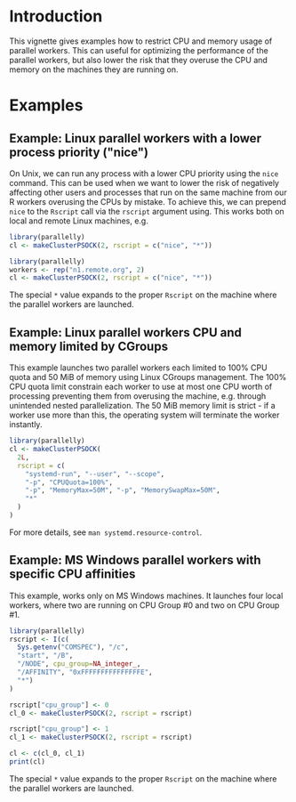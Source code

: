 <!--
%\VignetteIndexEntry{parallelly: Limit CPU and memory for parallel workers}
%\VignetteAuthor{Henrik Bengtsson}
%\VignetteKeyword{R}
%\VignetteKeyword{package}
%\VignetteKeyword{vignette}
%\VignetteEngine{parallelly::selfonly}
-->


# Introduction

This vignette gives examples how to restrict CPU and memory usage of
parallel workers. This can useful for optimizing the performance of
the parallel workers, but also lower the risk that they overuse the
CPU and memory on the machines they are running on.


# Examples

## Example: Linux parallel workers with a lower process priority ("nice")

On Unix, we can run any process with a lower CPU priority using the
`nice` command. This can be used when we want to lower the risk of
negatively affecting other users and processes that run on the same
machine from our R workers overusing the CPUs by mistake. To achieve
this, we can prepend `nice` to the `Rscript` call via the `rscript`
argument using. This works both on local and remote Linux machines,
e.g.

```r
library(parallelly)
cl <- makeClusterPSOCK(2, rscript = c("nice", "*"))
```

```r
library(parallelly)
workers <- rep("n1.remote.org", 2)
cl <- makeClusterPSOCK(2, rscript = c("nice", "*"))
```

The special `*` value expands to the proper `Rscript` on the machine
where the parallel workers are launched.



## Example: Linux parallel workers CPU and memory limited by CGroups

This example launches two parallel workers each limited to 100% CPU
quota and 50 MiB of memory using Linux CGroups management. The 100%
CPU quota limit constrain each worker to use at most one CPU worth of
processing preventing them from overusing the machine, e.g.  through
unintended nested parallelization. The 50 MiB memory limit is strict -
if a worker use more than this, the operating system will terminate
the worker instantly.

```r
library(parallelly)
cl <- makeClusterPSOCK(
  2L,
  rscript = c(
    "systemd-run", "--user", "--scope",
    "-p", "CPUQuota=100%",
    "-p", "MemoryMax=50M", "-p", "MemorySwapMax=50M",
    "*"
  )
)
```

For more details, see `man systemd.resource-control`.



## Example: MS Windows parallel workers with specific CPU affinities

This example, works only on MS Windows machines. It launches four
local workers, where two are running on CPU Group #0 and two on CPU
Group #1.

```r
library(parallelly)
rscript <- I(c(
  Sys.getenv("COMSPEC"), "/c", 
  "start", "/B",
  "/NODE", cpu_group=NA_integer_, 
  "/AFFINITY", "0xFFFFFFFFFFFFFFFE", 
  "*")
)

rscript["cpu_group"] <- 0
cl_0 <- makeClusterPSOCK(2, rscript = rscript)

rscript["cpu_group"] <- 1
cl_1 <- makeClusterPSOCK(2, rscript = rscript)

cl <- c(cl_0, cl_1)
print(cl)
```

The special `*` value expands to the proper `Rscript` on the machine
where the parallel workers are launched.

<!-- See also: https://lovickconsulting.com/2021/11/18/running-r-clusters-on-an-amd-threadripper-3990x-in-windows-10-2/ -->
